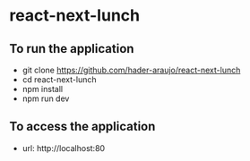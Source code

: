 # react-next-lunch

## To run the application
* git clone https://github.com/hader-araujo/react-next-lunch
* cd react-next-lunch
* npm install
* npm run dev

## To access the application
  + url: http://localhost:80
